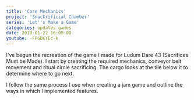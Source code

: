 ```yaml
---
title: 'Core Mechanics'
project: 'Snackrificial Chamber'
series: 'Let''s Make a Game'
categories: updates games
date: 2019-01-22 16:00:00
youtube: -FPGDKYEc-k
---
```

I've begun the recreation of the game I made for Ludum Dare 43 (Sacrifices Must be Made).  I start by creating the required mechanics, conveyor belt movement and ritual circle sacrificing.  The cargo looks at the tile below it to determine where to go next.

<!-- more -->

I follow the same process I use when creating a jam game and outline the ways in which I implemented features.